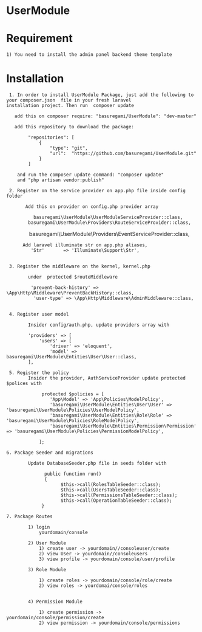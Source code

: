 # UserModule

# Requirement 
    1) You need to install the admin panel backend theme template 
    
# Installation 
	
	 1. In order to install UserModule Package, just add the following to your composer.json  file in your fresh laravel              installation project. Then run  composer update

	   add this on composer require: "basuregami/UserModule": "dev-master"

	   add this repository to download the package: 

	   		"repositories": [
        		{
            		"type": "git",
            		"url":  "https://github.com/basuregami/UserModule.git" 
        		}
        	]
      
        and run the composer update command: "composer update" 
        and "php artisan vendor:publish"
        
     2. Register on the service provider on app.php file inside config folder

     	   Add this on provider on config.php provider array
       
     	      basuregami\UserModule\UserModuleServiceProvider::class,
            basuregami\UserModule\Providers\RouteServiceProvider::class,
            basuregami\UserModule\Providers\EventServiceProvider::class,


          Add laravel illuminate str on app.php aliases,
             'Str'       => 'Illuminate\Support\Str',


     3. Register the middleware on the kernel, kernel.php

            under  protected $routeMiddleware 

             'prevent-back-history' => \App\Http\Middleware\PreventBackHistory::class,
              'user-type' => \App\Http\Middleware\AdminMiddleware::class,

 			
     4. Register user model 

            Insider config/auth.php, update providers array with

            'providers' => [
                'users' => [
                    'driver' => 'eloquent',
                    'model' => basuregami\UserModule\Entities\User\User::class,
            ],

     5. Register the policy
            Insider the provider, AuthServiceProvider update protected $polices with

                 protected $policies = [
                    'App\Model' => 'App\Policies\ModelPolicy',
                    'basuregami\UserModule\Entities\User\User' => 'basuregami\UserModule\Policies\UserModelPolicy',
                    'basuregami\UserModule\Entities\Role\Role' => 'basuregami\UserModule\Policies\RoleModelPolicy',
                    'basuregami\UserModule\Entities\Permission\Permission' => 'basuregami\UserModule\Policies\PermissionModelPolicy',

                ]; 
    
    6. Package Seeder and migrations

            Update DatabaseSeeder.php file in seeds folder with

                  public function run()
                  {
                        $this->call(RolesTableSeeder::class);
                        $this->call(UsersTableSeeder::class);
                        $this->call(PermissionsTableSeeder::class);
                        $this->call(OperationTableSeeder::class);
                 }

    7. Package Routes

            1) login
                yourdomain/console

            2) User Module
                1) create user -> yourdomain//consoleuser/create
                2) view User -> yourdomain//consoleusers
                3) view profile -> yourdomain/console/user/profile

            3) Role Module

                1) create roles -> yourdomain/console/role/create
                2) view roles -> yourdomai/console/roles


            4) Permission Module

                1) create permission -> yourdomain/console/permission/create
                2) view permission -> yourdomain/console/permissions



    



